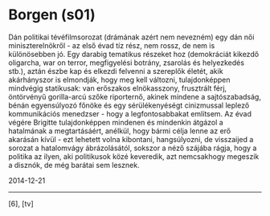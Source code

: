 # Borgen (s01)

Dán politikai tévéfilmsorozat (drámának azért nem nevezném) egy dán női miniszterelnökről - az első évad tíz rész, nem rossz, de nem is különösebben jó. Egy darabig tematikus részeket hoz (demokráciát kikezdő oligarcha, war on terror, megfigyelési botrány, zsarolás és helyezkedés stb.), aztán észbe kap és elkezdi felvenni a szereplők életét, akik akárhányszor is elmondják, hogy meg kell változni, tulajdonképpen mindvégig statikusak: van erőszakos elnökasszony, frusztrált férj, öntörvényű gorilla-arcú szőke riporternő, akinek mindene a sajtószabadság, bénán egyensúlyozó főnöke és egy sérülékenyéségt cinizmussal leplező kommunikációs menedzser - hogy a legfontosabbakat említsem. Az évad végére Brigitte tulajdonképpen mindenen és mindenkin átgázol a hatalmának a megtartásáért, anélkül, hogy bármi célja lenne az erő akarásán kívül - ezt lehetett volna kibontani, hangsúlyozni, de visszaijed a sorozat a hatalomvágy ábrázolásától, sokszor a néző szájába rágja, hogy a politika az ilyen, aki politikusok közé keveredik, azt nemcsakhogy megeszik a disznók, de még barátai sem lesznek.

2014-12-21 

----

[6], [tv]

